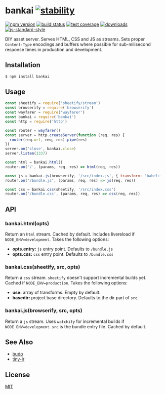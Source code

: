 # bankai [![stability][0]][1]
[![npm version][2]][3] [![build status][4]][5] [![test coverage][6]][7]
[![downloads][8]][9] [![js-standard-style][10]][11]

DIY asset server. Serves HTML, CSS and JS as streams. Sets proper
`Content-Type` encodings and buffers where possible for sub-milisecond response
times in production and development.

## Installation
```sh
$ npm install bankai
```

## Usage
```js
const sheetify = require('sheetify/stream')
const browserify = require('browserify')
const wayfarer = require('wayfarer')
const bankai = require('bankai')
const http = require('http')

const router = wayfarer()
const server = http.createServer(function (req, res) {
  router(req.url, req, res).pipe(res)
})
server.on('close', bankai.close)
server.listen(1337)

const html = bankai.html()
router.on('/', (params, req, res) => html(req, res))

const js = bankai.js(browserify, '/src/index.js', { transform: 'babelify' })
router.on('/bundle.js', (params, req, res) => js(req, res))

const css = bankai.css(sheetify, '/src/index.css')
router.on('/bundle.css', (params, req, res) => css(req, res))
```

## API
### bankai.html(opts)
Return an `html` stream. Cached by default. Includes livereload if
`NODE_ENV=development`. Takes the following options:
- __opts.entry:__ `js` entry point. Defaults to `/bundle.js`
- __opts.css:__ `css` entry point. Defaults to `/bundle.css`

### bankai.css(sheetify, src, opts)
Return a `css` stream. `sheetify` doesn't support incremental builds yet.
Cached if `NODE_ENV=production`. Takes the following options:
- __use:__ array of transforms. Empty by default.
- __basedir:__ project base directory. Defaults to the dir part of `src`.

### bankai.js(browserify, src, opts)
Return a `js` stream. Uses `watchify` for incremental builds if
`NODE_ENV=development`. `src` is the bundle entry file. Cached by default.

## See Also
- [budo](https://www.npmjs.com/package/budo)
- [tiny-lr](https://github.com/mklabs/tiny-lr)

## License
[MIT](https://tldrlegal.com/license/mit-license)

[0]: https://img.shields.io/badge/stability-experimental-orange.svg?style=flat-square
[1]: https://nodejs.org/api/documentation.html#documentation_stability_index
[2]: https://img.shields.io/npm/v/bankai.svg?style=flat-square
[3]: https://npmjs.org/package/bankai
[4]: https://img.shields.io/travis/yoshuawuyts/bankai/master.svg?style=flat-square
[5]: https://travis-ci.org/yoshuawuyts/bankai
[6]: https://img.shields.io/codecov/c/github/yoshuawuyts/bankai/master.svg?style=flat-square
[7]: https://codecov.io/github/yoshuawuyts/bankai
[8]: http://img.shields.io/npm/dm/bankai.svg?style=flat-square
[9]: https://npmjs.org/package/bankai
[10]: https://img.shields.io/badge/code%20style-standard-brightgreen.svg?style=flat-square
[11]: https://github.com/feross/standard
